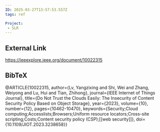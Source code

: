```yaml
---
ID: 2025-03-27T13:57:53.557Z
tags: ref

Project:
 - SLR
---
```

## External Link

https://ieeexplore.ieee.org/document/10022315

## BibTeX

@ARTICLE{10022315,   author={Lv, Yangzixing and Shi, Wei and Zhang, Weiyong and Lu, Hui and Tian, Zhihong},   journal={IEEE Internet of Things Journal},    title={Do Not Trust the Clouds Easily: The Insecurity of Content Security Policy Based on Object Storage},    year={2023},   volume={10},   number={12},   pages={10462-10470},   keywords={Security;Cloud computing;Accesslists;Browsers;Uniform resource locators;Cross-site scripting;Costs;Content security policy (CSP);[[web security]]},   doi={10.1109/JIOT.2023.3238658}}
